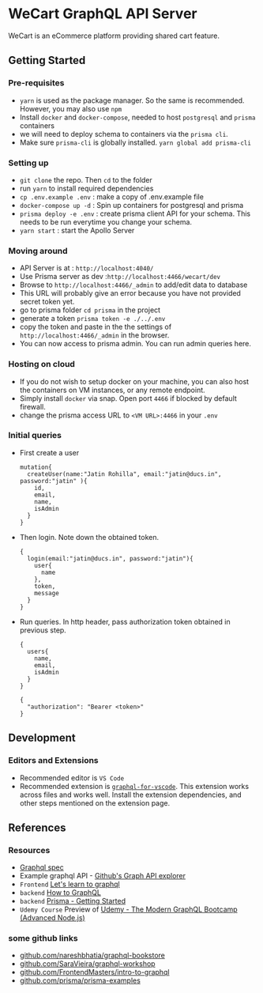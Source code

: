 # WeCart GraphQL API Server

WeCart is an eCommerce platform providing shared cart feature.

## Getting Started

### Pre-requisites

- `yarn` is used as the package manager. So the same is recommended. However, you may also use `npm`
- Install `docker` and `docker-compose`, needed to host `postgresql` and `prisma` containers
- we will need to deploy schema to containers via the `prisma cli`. 
- Make sure `prisma-cli` is globally installed. `yarn global add prisma-cli`

### Setting up

- `git clone` the repo. Then `cd` to the folder
- run `yarn` to install required dependencies
- `cp .env.example .env` : make a copy of .env.example file
- `docker-compose up -d` : Spin up containers for postgresql and prisma
- `prisma deploy -e .env` : create prisma client API for your schema. This needs to be run everytime you change your schema.
- `yarn start` : start the Apollo Server 

### Moving around

- API Server is at : `http://localhost:4040/`
- Use Prisma server as dev :`http://localhost:4466/wecart/dev`
- Browse to `http://localhost:4466/_admin` to add/edit data to database
- This URL will probably give an error because you have not provided secret token yet.
- go to prisma folder `cd prisma` in the project 
- generate a token `prisma token -e ./../.env`
- copy the token and paste in the the settings of `http://localhost:4466/_admin` in the browser.
- You can now access to prisma admin. You can run admin queries here.

### Hosting on cloud

- If you do not wish to setup docker on your machine, you can also host the containers on VM instances, or any remote endpoint. 
- Simply install `docker` via snap. Open port `4466` if blocked by default firewall.
- change the prisma access URL to `<VM URL>:4466` in your `.env`

### Initial queries

- First create a user 
	```
	mutation{
	  createUser(name:"Jatin Rohilla", email:"jatin@ducs.in", password:"jatin" ){
	    id,
	    email,
	    name,
	    isAdmin
	  }
	}
	```
- Then login. Note down the obtained token.
	```
	{
	  login(email:"jatin@ducs.in", password:"jatin"){
	    user{
	      name
	    },
	    token,
	    message
	  }
	}
	```
- Run queries. In http header, pass authorization token obtained in previous step.
	```
	{
	  users{
	    name,
	    email,
	    isAdmin
	  }
	}
	```
	```
	{
	  "authorization": "Bearer <token>"
	}
	```

## Development

### Editors and Extensions

- Recommended editor is `VS Code`
- Recommended extension is [`graphql-for-vscode`](https://marketplace.visualstudio.com/items?itemName=kumar-harsh.graphql-for-vscode). This extension works across files and works well. Install the extension dependencies, and other steps mentioned on the extension page. 

## References

### Resources

- [Graphql spec](https://graphql.github.io/graphql-spec/June2018/)
- Example graphql API - [Github's Graph API explorer](https://developer.github.com/v4/explorer/)
- `Frontend` [Let's learn to graphql](https://letslearngraphql.com/workshop/1)
- `backend` [How to GraphQL](https://www.howtographql.com/basics/0-introduction/)
- `backend` [Prisma - Getting Started](https://www.prisma.io/docs/get-started/01-setting-up-prisma-new-database-JAVASCRIPT-a002/)
- `Udemy Course` Preview of [Udemy - The Modern GraphQL Bootcamp (Advanced Node.js)](https://www.youtube.com/watch?v=j3wbyAaLbDE)

### some github links

- [github.com/nareshbhatia/graphql-bookstore](github.com/nareshbhatia/graphql-bookstore)
- [github.com/SaraVieira/graphql-workshop](github.com/SaraVieira/graphql-workshop)
- [github.com/FrontendMasters/intro-to-graphql](github.com/FrontendMasters/intro-to-graphql)
- [github.com/prisma/prisma-examples](github.com/prisma/prisma-examples)
